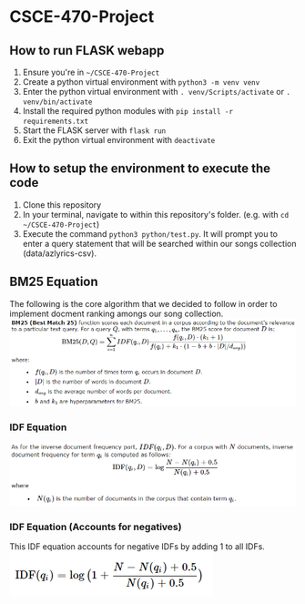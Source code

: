 # CSCE-470-Project

## How to run FLASK webapp
1. Ensure you're in `~/CSCE-470-Project`
1. Create a python virtual environment with `python3 -m venv venv`
1. Enter the python virtual environment with `. venv/Scripts/activate` or `. venv/bin/activate`
1. Install the required python modules with `pip install -r requirements.txt`
1. Start the FLASK server with `flask run`
1. Exit the python virtual environment with `deactivate`

## How to setup the environment to execute the code
1. Clone this repository
2. In your terminal, navigate to within this repository's folder. (e.g. with `cd ~/CSCE-470-Project`)
3. Execute the command `python3 python/test.py`. It will prompt you to enter a query statement that will be searched within our songs collection (data/azlyrics-csv).

## BM25 Equation
The following is the core algorithm that we decided to follow in order to implement docment ranking amongs our song collection.
![BM25 Equation](./imgs/BM25Equation.png)

### IDF Equation
![IDF Equation](./imgs/IDFEquation.png)

### IDF Equation (Accounts for negatives)
This IDF equation accounts for negative IDFs by adding 1 to all IDFs. \
![IDF Accounting for Negatives](./imgs/IDFEquation1.png)
